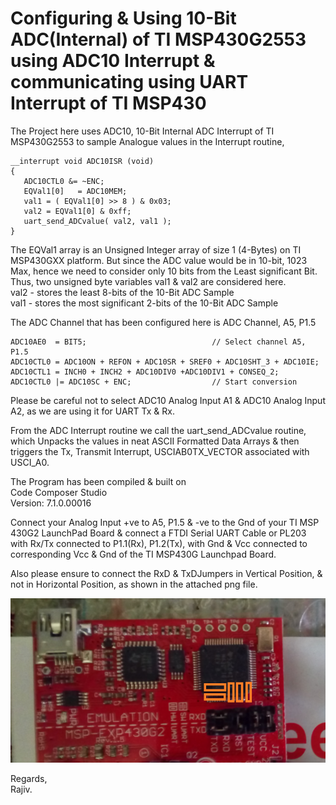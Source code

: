  
 # Configuring & Using 10-Bit ADC(Internal) of TI MSP430G2553 using ADC10 Interrupt & communicating using UART Interrupt of TI MSP430
 
 The Project here uses ADC10, 10-Bit Internal ADC Interrupt of TI 
 MSP430G2553 to sample Analogue values in the Interrupt routine,
 ```
__interrupt void ADC10ISR (void)
{
 	ADC10CTL0 &= ~ENC;
	EQVal1[0]   = ADC10MEM;
	val1 = ( EQVal1[0] >> 8 ) & 0x03;
	val2 = EQVal1[0] & 0xff;
	uart_send_ADCvalue( val2, val1 );
}
```
The EQVal1 array is an Unsigned Integer array of size 1 (4-Bytes) on
TI MSP430GXX platform. But since the ADC value would be in 10-bit, 1023
Max, hence we need to consider only 10 bits from the Least significant 
Bit. Thus, two unsigned byte variables val1 & val2 are considered here. \
val2 - stores the least 8-bits of the 10-Bit ADC Sample \
val1 - stores the most significant 2-bits of the 10-Bit ADC Sample
    
The ADC Channel that has been configured here is ADC Channel, A5, P1.5
```
ADC10AE0  = BIT5;                            // Select channel A5, P1.5
ADC10CTL0 = ADC10ON + REFON + ADC10SR + SREF0 + ADC10SHT_3 + ADC10IE;
ADC10CTL1 = INCH0 + INCH2 + ADC10DIV0 +ADC10DIV1 + CONSEQ_2;
ADC10CTL0 |= ADC10SC + ENC;                  // Start conversion
```    
Please be careful not to select ADC10 Analog Input A1 & ADC10 Analog 
Input A2, as we are using it for UART Tx & Rx.
    
From the ADC Interrupt routine we call the uart_send_ADCvalue routine,
which Unpacks the values in neat ASCII Formatted Data Arrays & then 
triggers the Tx, Transmit Interrupt, USCIAB0TX_VECTOR associated with 
USCI_A0.
    
The Program has been compiled & built on \
Code Composer Studio \
Version: 7.1.0.00016 
    
Connect your Analog Input +ve  to A5, P1.5 & -ve to the Gnd of your TI 
MSP 430G2 LaunchPad Board & connect a FTDI Serial UART Cable or PL203
with Rx/Tx connected to P1.1(Rx), P1.2(Tx), with Gnd & Vcc connected to
corresponding Vcc & Gnd of the TI MSP430G Launchpad Board.

Also please ensure to connect the RxD & TxDJumpers in Vertical Position,
& not in Horizontal Position, as shown in the attached png file.

![Alt text](https://github.com/RajivBiswas/Microcontroller-Dev/blob/master/TI_MSP_EXP430G2_Launchpad/ADCReadInterrupts/Tx_Rx_TI_MSP430_UART.png "Pin Headers, Launchpad MSP430EXP-G2")

Regards, \
Rajiv.
